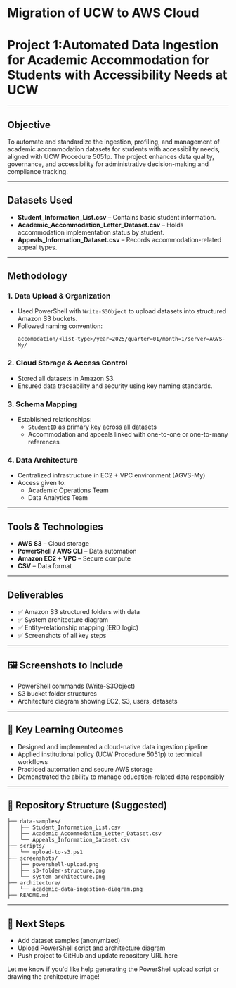 # Migration of UCW to AWS Cloud
# Project 1:Automated Data Ingestion for Academic Accommodation for Students with Accessibility Needs at UCW


---

## Objective
To automate and standardize the ingestion, profiling, and management of academic accommodation datasets for students with accessibility needs, aligned with UCW Procedure 5051p. The project enhances data quality, governance, and accessibility for administrative decision-making and compliance tracking.

---

## Datasets Used
- **Student_Information_List.csv** – Contains basic student information.
- **Academic_Accommodation_Letter_Dataset.csv** – Holds accommodation implementation status by student.
- **Appeals_Information_Dataset.csv** – Records accommodation-related appeal types.

---

## Methodology
### 1. Data Upload & Organization
- Used PowerShell with `Write-S3Object` to upload datasets into structured Amazon S3 buckets.
- Followed naming convention:
  ```
  accomodation/<list-type>/year=2025/quarter=01/month=1/server=AGVS-My/
  ```

### 2. Cloud Storage & Access Control
- Stored all datasets in Amazon S3.
- Ensured data traceability and security using key naming standards.

### 3. Schema Mapping
- Established relationships:
  - `StudentID` as primary key across all datasets
  - Accommodation and appeals linked with one-to-one or one-to-many references

### 4. Data Architecture
- Centralized infrastructure in EC2 + VPC environment (AGVS-My)
- Access given to:
  - Academic Operations Team
  - Data Analytics Team

---

## Tools & Technologies
- **AWS S3** – Cloud storage
- **PowerShell / AWS CLI** – Data automation
- **Amazon EC2 + VPC** – Secure compute
- **CSV** – Data format

---

## Deliverables
- ✅ Amazon S3 structured folders with data
- ✅ System architecture diagram
- ✅ Entity-relationship mapping (ERD logic)
- ✅ Screenshots of all key steps

---

## 🖼️ Screenshots to Include
- PowerShell commands (Write-S3Object)
- S3 bucket folder structures
- Architecture diagram showing EC2, S3, users, datasets

---

## 🧠 Key Learning Outcomes
- Designed and implemented a cloud-native data ingestion pipeline
- Applied institutional policy (UCW Procedure 5051p) to technical workflows
- Practiced automation and secure AWS storage
- Demonstrated the ability to manage education-related data responsibly

---

## 📁 Repository Structure (Suggested)
```
├── data-samples/
│   ├── Student_Information_List.csv
│   ├── Academic_Accommodation_Letter_Dataset.csv
│   └── Appeals_Information_Dataset.csv
├── scripts/
│   └── upload-to-s3.ps1
├── screenshots/
│   ├── powershell-upload.png
│   ├── s3-folder-structure.png
│   └── system-architecture.png
├── architecture/
│   └── academic-data-ingestion-diagram.png
├── README.md
```

---

## 🚀 Next Steps
- Add dataset samples (anonymized)
- Upload PowerShell script and architecture diagram
- Push project to GitHub and update repository URL here

Let me know if you'd like help generating the PowerShell upload script or drawing the architecture image!
